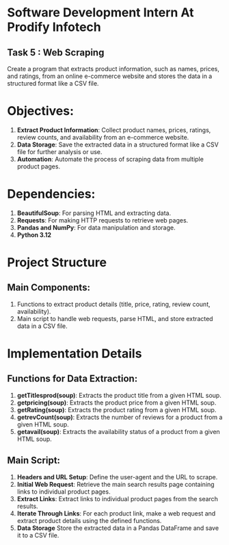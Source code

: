 # Software Development Intern At Prodify Infotech 
## Task 5 : Web Scraping

Create a program that extracts product information, such as names, prices, and ratings, from an online e-commerce website and stores the data in a structured format like a CSV file.

# Objectives:

1. **Extract Product Information**: Collect product names, prices, ratings, review counts, and availability from an e-commerce website.
2. **Data Storage**: Save the extracted data in a structured format like a CSV file for further analysis or use.
3. **Automation**: Automate the process of scraping data from multiple product pages.

# Dependencies:

1. **BeautifulSoup**: For parsing HTML and extracting data.
2. **Requests**: For making HTTP requests to retrieve web pages.
3. **Pandas and NumPy**: For data manipulation and storage.
4. **Python 3.12**

# Project Structure

## Main Components:

1. Functions to extract product details (title, price, rating, review count, availability).
2. Main script to handle web requests, parse HTML, and store extracted data in a CSV file.

# Implementation Details
## Functions for Data Extraction:

1. **getTitlesprod(soup)**: Extracts the product title from a given HTML soup.
2. **getpricing(soup)**: Extracts the product price from a given HTML soup.
3. **getRating(soup)**: Extracts the product rating from a given HTML soup.
4. **getrevCount(soup)**: Extracts the number of reviews for a product from a given HTML soup.
5. **getavail(soup)**: Extracts the availability status of a product from a given HTML soup.

## Main Script:

1. **Headers and URL Setup**: Define the user-agent and the URL to scrape.
2. **Initial Web Request**: Retrieve the main search results page containing links to individual product pages.
3. **Extract Links**: Extract links to individual product pages from the search results.
4. **Iterate Through Links**: For each product link, make a web request and extract product details using the defined functions.
5. **Data Storage** Store the extracted data in a Pandas DataFrame and save it to a CSV file.